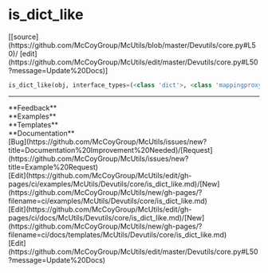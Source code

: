 # <a id="McUtils.Devutils.core.is_dict_like">is_dict_like</a>
<div class="docs-source-link" markdown="1">
[[source](https://github.com/McCoyGroup/McUtils/blob/master/Devutils/core.py#L50)/
[edit](https://github.com/McCoyGroup/McUtils/edit/master/Devutils/core.py#L50?message=Update%20Docs)]
</div>

```python
is_dict_like(obj, interface_types=(<class 'dict'>, <class 'mappingproxy'>), implementation_props=('items',)): 
```













---


<div markdown="1" class="text-secondary">
<div class="container">
  <div class="row">
   <div class="col" markdown="1">
**Feedback**   
</div>
   <div class="col" markdown="1">
**Examples**   
</div>
   <div class="col" markdown="1">
**Templates**   
</div>
   <div class="col" markdown="1">
**Documentation**   
</div>
   <div class="col" markdown="1">
   
</div>
   <div class="col" markdown="1">
   
</div>
   <div class="col" markdown="1">
   
</div>
</div>
  <div class="row">
   <div class="col" markdown="1">
[Bug](https://github.com/McCoyGroup/McUtils/issues/new?title=Documentation%20Improvement%20Needed)/[Request](https://github.com/McCoyGroup/McUtils/issues/new?title=Example%20Request)   
</div>
   <div class="col" markdown="1">
[Edit](https://github.com/McCoyGroup/McUtils/edit/gh-pages/ci/examples/McUtils/Devutils/core/is_dict_like.md)/[New](https://github.com/McCoyGroup/McUtils/new/gh-pages/?filename=ci/examples/McUtils/Devutils/core/is_dict_like.md)   
</div>
   <div class="col" markdown="1">
[Edit](https://github.com/McCoyGroup/McUtils/edit/gh-pages/ci/docs/McUtils/Devutils/core/is_dict_like.md)/[New](https://github.com/McCoyGroup/McUtils/new/gh-pages/?filename=ci/docs/templates/McUtils/Devutils/core/is_dict_like.md)   
</div>
   <div class="col" markdown="1">
[Edit](https://github.com/McCoyGroup/McUtils/edit/master/Devutils/core.py#L50?message=Update%20Docs)   
</div>
   <div class="col" markdown="1">
   
</div>
   <div class="col" markdown="1">
   
</div>
   <div class="col" markdown="1">
   
</div>
</div>
</div>
</div>